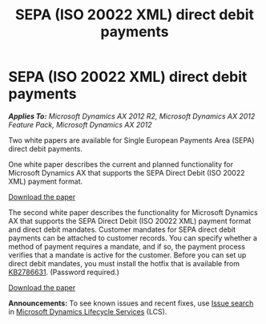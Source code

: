 ﻿---
title: SEPA (ISO 20022 XML) direct debit payments
TOCTitle: SEPA (ISO 20022 XML) direct debit payments
ms:assetid: 786aec5d-548d-4d59-b6a9-f1f855a1ad64
ms:mtpsurl: https://technet.microsoft.com/en-us/library/JJ571733(v=AX.60)
ms:contentKeyID: 48770977
ms.date: 02/21/2017
mtps_version: v=AX.60
---

# SEPA (ISO 20022 XML) direct debit payments 


_**Applies To:** Microsoft Dynamics AX 2012 R2, Microsoft Dynamics AX 2012 Feature Pack, Microsoft Dynamics AX 2012_

Two white papers are available for Single European Payments Area (SEPA) direct debit payments.

One white paper describes the current and planned functionality for Microsoft Dynamics AX that supports the SEPA Direct Debit (ISO 20022 XML) payment format.

[Download the paper](http://go.microsoft.com/fwlink/?linkid=256555)

The second white paper describes the functionality for Microsoft Dynamics AX that supports the SEPA Direct Debit (ISO 20022 XML) payment format and direct debit mandates. Customer mandates for SEPA direct debit payments can be attached to customer records. You can specify whether a method of payment requires a mandate, and if so, the payment process verifies that a mandate is active for the customer. Before you can set up direct debit mandates, you must install the hotfix that is available from [KB2786631](https://mbs2.microsoft.com/knowledgebase/kbdisplay.aspx?scid=kb%3ben-us%3b2786631). (Password required.)

[Download the paper](http://go.microsoft.com/fwlink/?linkid=286122)

  
**Announcements:** To see known issues and recent fixes, use [Issue search](http://go.microsoft.com/fwlink/?linkid=389258) in [Microsoft Dynamics Lifecycle Services](http://go.microsoft.com/fwlink/?linkid=306505) (LCS).

